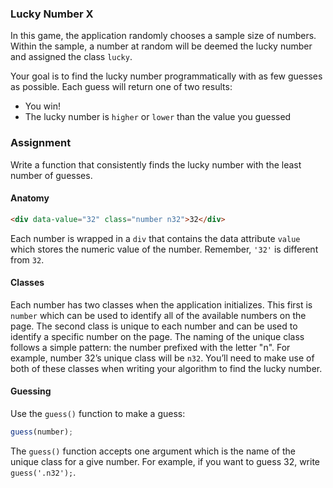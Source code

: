 ### Lucky Number X

In this game, the application randomly chooses a sample size of numbers. Within the sample, a number at random will be deemed the lucky number and assigned the class ```lucky```.

Your goal is to find the lucky number programmatically with as few guesses as possible. Each guess will return one of two results: 

- You win!
- The lucky number is ```higher``` or ```lower``` than the value you guessed

### Assignment

Write a function that consistently finds the lucky number with the least number of guesses.

#### Anatomy

```html
<div data-value="32" class="number n32">32</div>
```

Each number is wrapped in a ```div``` that contains the data attribute ```value``` which stores the numeric value of the number. Remember, ```'32'``` is different from ```32```.

#### Classes

Each number has two classes when the application initializes. This first is ```number``` which can be used to identify all of the available numbers on the page. The second class is unique to each number and can be used to identify a specific number on the page. The naming of the unique class follows a simple pattern: the number prefixed with the letter "n". For example, number 32&rsquo;s unique class will be ```n32```. You&rsquo;ll need to make use of both of these classes when writing your algorithm to find the lucky number.

#### Guessing

Use the ```guess()``` function to make a guess:

```javascript
guess(number);
```

The ```guess()``` function accepts one argument which is the name of the unique class for a give number. For example, if you want to guess 32, write ```guess('.n32');```.